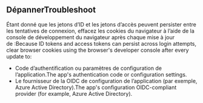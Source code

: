 ## <a name="troubleshoot"></a><span data-ttu-id="c833b-101">Dépanner</span><span class="sxs-lookup"><span data-stu-id="c833b-101">Troubleshoot</span></span>

<span data-ttu-id="c833b-102">Étant donné que les jetons d’ID et les jetons d’accès peuvent persister entre les tentatives de connexion, effacez les cookies du navigateur à l’aide de la console de développement du navigateur après chaque mise à jour de :</span><span class="sxs-lookup"><span data-stu-id="c833b-102">Because ID tokens and access tokens can persist across login attempts, clear browser cookies using the browser's developer console after every update to:</span></span>

* <span data-ttu-id="c833b-103">Code d’authentification ou paramètres de configuration de l’application.</span><span class="sxs-lookup"><span data-stu-id="c833b-103">The app's authentication code or configuration settings.</span></span>
* <span data-ttu-id="c833b-104">Le fournisseur de la OIDC de configuration de l’application (par exemple, Azure Active Directory).</span><span class="sxs-lookup"><span data-stu-id="c833b-104">The app's configuration OIDC-compliant provider (for example, Azure Active Directory).</span></span>
